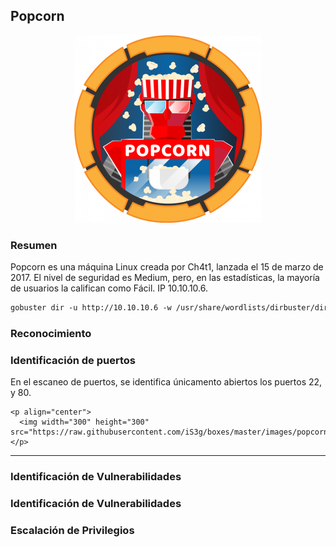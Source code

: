 ## Popcorn

<p align="center">
  <img width="300" height="300" src="https://raw.githubusercontent.com/iS3g/boxes/master/images/popcorn/popcorn.png">
</p>


### Resumen

Popcorn es una máquina Linux creada por Ch4t1, lanzada el 15 de marzo de 2017. El nivel de seguridad es Medium, pero, en las estadísticas, la mayoría de usuarios la califican como Fácil. IP 10.10.10.6.

```markdown
gobuster dir -u http://10.10.10.6 -w /usr/share/wordlists/dirbuster/directory-list-2.3-medium.txt -o gobustesr-pop.txt
```

### Reconocimiento

### Identificación de puertos

En el escaneo de puertos, se identifica únicamento abiertos los puertos 22, y 80.

```
<p align="center">
  <img width="300" height="300" src="https://raw.githubusercontent.com/iS3g/boxes/master/images/popcorn/image.png">
</p>
```
---
### Identificación de Vulnerabilidades

### Identificación de Vulnerabilidades

### Escalación de Privilegios
